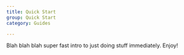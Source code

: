 ```yaml
---
title: Quick Start
group: Quick Start
category: Guides

---
```


Blah blah blah super fast intro to just doing stuff immediately. Enjoy!